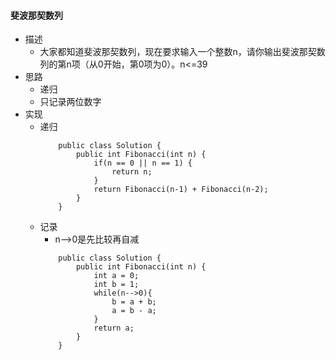 #### 斐波那契数列
+ 描述
    + 大家都知道斐波那契数列，现在要求输入一个整数n，请你输出斐波那契数列的第n项（从0开始，第0项为0）。n<=39
+ 思路
    + 递归
    + 只记录两位数字
+ 实现
    + 递归
        ```
            public class Solution {
                public int Fibonacci(int n) {
                    if(n == 0 || n == 1) {
                        return n;
                    } 
                    return Fibonacci(n-1) + Fibonacci(n-2);
                }
            }
        ```
    + 记录
        + n-->0是先比较再自减
        ```
            public class Solution {
                public int Fibonacci(int n) {
                    int a = 0;
                    int b = 1;
                    while(n-->0){
                        b = a + b;
                        a = b - a;
                    }
                    return a;
                }
            }
        ```